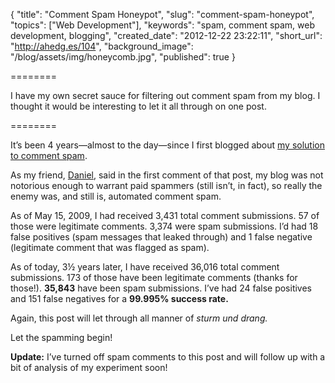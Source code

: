 {
  "title": "Comment Spam Honeypot",
  "slug": "comment-spam-honeypot",
  "topics": ["Web Development"],
  "keywords": "spam, comment spam, web development, blogging",
  "created_date": "2012-12-22 23:22:11",
  "short_url": "http://ahedg.es/104",
  "background_image": "/blog/assets/img/honeycomb.jpg",
  "published": true
}

========

I have my own secret sauce for filtering out comment spam from my blog. I thought it would be interesting to let it all through on one post.

========

It’s been 4 years—almost to the day—since I first blogged about [my solution to comment spam](http://andrew.hedges.name/blog/2008/12/26/defeating-comment-spam).

As my friend, [Daniel](http://www.storytotell.org/), said in the first comment of that post, my blog was not notorious enough to warrant paid spammers (still isn’t, in fact), so really the enemy was, and still is, automated comment spam.

As of May 15, 2009, I had received 3,431 total comment submissions. 57 of those were legitimate comments. 3,374 were spam submissions. I’d had 18 false positives (spam messages that leaked through) and 1 false negative (legitimate comment that was flagged as spam).

As of today, 3½ years later, I have received 36,016 total comment submissions. 173 of those have been legitimate comments (thanks for those!). **35,843** have been spam submissions. I’ve had 24 false positives and 151 false negatives for a **99.995% success rate.**

Again, this post will let through all manner of _sturm und drang._

Let the spamming begin!

**Update:** I’ve turned off spam comments to this post and will follow up with a bit of analysis of my experiment soon!
